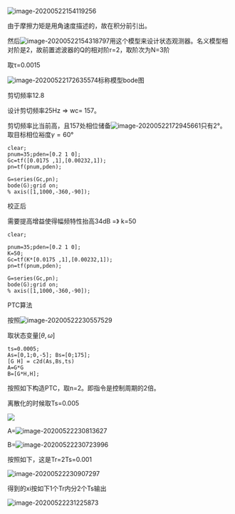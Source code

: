 ![image-20200522154119256](C:\Users\70654\AppData\Roaming\Typora\typora-user-images\image-20200522154119256.png)

由于摩擦力矩是用角速度描述的，故在积分前引出。



然后![image-20200522154318797](C:\Users\70654\AppData\Roaming\Typora\typora-user-images\image-20200522154318797.png)用这个模型来设计状态观测器。名义模型相对阶是2，故前置滤波器的Q的相对阶r=2，取阶次为N=3阶

取τ=0.0015



![image-20200522172635574](C:\Users\70654\AppData\Roaming\Typora\typora-user-images\image-20200522172635574.png)标称模型bode图

剪切频率12.8

设计剪切频率25Hz =>  wc= 157。

剪切频率比当前高，且157处相位储备![image-20200522172945661](C:\Users\70654\AppData\Roaming\Typora\typora-user-images\image-20200522172945661.png)只有2°。取目标相位裕度$\gamma=60°$



```
clear;
pnum=35;pden=[0.2 1 0];
Gc=tf([0.0175 ,1],[0.00232,1]);
pn=tf(pnum,pden);

G=series(Gc,pn);
bode(G);grid on;
% axis([1,1000,-360,-90]);
```



校正后



需要提高增益使得幅频特性抬高34dB =》 k=50

```
clear;

pnum=35;pden=[0.2 1 0];
K=50;
Gc=tf(K*[0.0175 ,1],[0.00232,1]);
pn=tf(pnum,pden);

G=series(Gc,pn);
bode(G);grid on;
% axis([1,1000,-360,-90]);
```







PTC算法

按照![image-20200522230557529](C:\Users\70654\AppData\Roaming\Typora\typora-user-images\image-20200522230557529.png)

取状态变量$[\theta,\omega]$

```
ts=0.0005;
As=[0,1;0,-5]; Bs=[0;175];
[G H] = c2d(As,Bs,ts)
A=G*G
B=[G*H,H];
```



按照如下构造PTC，取n=2。即指令是控制周期的2倍。

离散化的时候取Ts=0.005

![](C:\Users\70654\AppData\Roaming\Typora\typora-user-images\image-20200522230641608.png)

A=![image-20200522230813627](C:\Users\70654\AppData\Roaming\Typora\typora-user-images\image-20200522230813627.png)



B=![image-20200522230723996](C:\Users\70654\AppData\Roaming\Typora\typora-user-images\image-20200522230723996.png)



按照如下，这是Tr=2Ts=0.001

![image-20200522230907297](C:\Users\70654\AppData\Roaming\Typora\typora-user-images\image-20200522230907297.png)





得到的xi按如下1个Tr内分2个Ts输出

![image-20200522231225873](C:\Users\70654\AppData\Roaming\Typora\typora-user-images\image-20200522231225873.png)